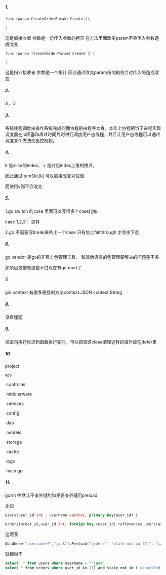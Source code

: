 ##### 1.

```go
func（param CreateOrderParam）Create(){

}
```

这是值接收者 参数是一份传入参数的拷贝 在方法里面改变param不会传入参数造成改变

```go
func（param *CreateOrderParam）Create（）{

}
```

这是指针接收者 参数是一个指针 因此通过改变param指向的值会对传入的造成改变



##### 2.

A，D

##### 3.

系统线程调度由操作系统完成的而协程是由程序本身，本质上协程相当于进程实现调度器在io阻塞和超过时间片时进行调度用户态线程，并且让用户态线程可以通过调度某个方法交出控制权。

##### 4.

k 是slice的index， v 是对应index上值的拷贝。

因此通过itemSlic[k] 可以直接改变对应值

而使用v则不会改变

##### 5.

1.go switch  的case 里面可以写很多个case比如

case 1,2,3： 这样

2.go 不需要写break来终止一个case 只有加上fallthrough 才会往下走

##### 6.

go vendor 是go的非官方包管理工具， 和其他语言的包管理要解决的问题差不多

如项目包依赖这些不过现在有go mod了

##### 7.

gin context 有很多便捷的方法context.JSON context.String

##### 8.

没看懂题

##### 9.

把语句执行推迟到函数执行完时，可以把资源close清理这样的操作放在defer里

##### 10.

project

 	app

​		controller

​		middlerware

​		services

​	config

​	dao

​	models

​	storage

​		cache

​		logs

​	main.go

##### 11.

gorm 中默认不查外键的如果要查外键用preload

比如

```sql
users(user_id int , username varchar, primary key(user_id) )

orders(order_id,user_id int, foreign key (user_id) refferences users(user_id))
```

这两表





```go
db.Where("username=?","jack").Preload("orders", "state not in (?)", "cancelled").Find(&users)
```

就相当于

```sql
select  * from users where username = "'jack"
select * from orders where user_id in (1) and state not in ('cancelled')
```



​	

##### 